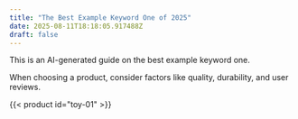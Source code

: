 ```yaml
---
title: "The Best Example Keyword One of 2025"
date: 2025-08-11T18:18:05.917488Z
draft: false
---
```

<p>This is an AI-generated guide on the best example keyword one.</p><p>When choosing a product, consider factors like quality, durability, and user reviews.</p>{{< product id="toy-01" >}}